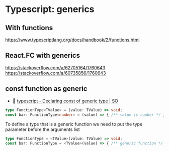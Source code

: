 # Typescript: generics

## With functions

https://www.typescriptlang.org/docs/handbook/2/functions.html

## React.FC with generics

https://stackoverflow.com/a/62705164/1760643
https://stackoverflow.com/a/60735856/1760643

## const function as generic

- :speech_balloon: [typescript - Declaring const of generic type | SO](https://stackoverflow.com/questions/51197819/declaring-const-of-generic-type)

```ts
type FunctionType<TValue> = (value: TValue) => void;
const bar: FunctionType<number> = (value) => { /** value is number */ }
```

To define a type that is a generic function we need to put the type parameter before the arguments list

```ts
type FunctionType = <TValue>(value: TValue) => void;
const bar: FunctionType = <TValue>(value) => { /** generic function */ }
```